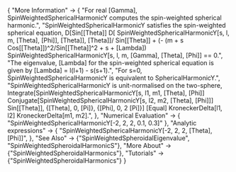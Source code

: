 {
  "More Information" -> {
    "For real \[Gamma], SpinWeightedSphericalHarmonicY computes the spin-weighted spherical harmonic.",
    "SpinWeightedSphericalHarmonicY satisfies the spin-weighted spherical equation, D[Sin[\[Theta]] D[ SpinWeightedSphericalHarmonicY[s, l, m, \[Theta], \[Phi]], \[Theta]], \[Theta]]/ Sin[\[Theta]] + (- (m + s Cos[\[Theta]])^2/Sin[\[Theta]]^2 + s + \[Lambda]) SpinWeightedSphericalHarmonicY[s, l, m, \[Gamma], \[Theta], \[Phi]] == 0.",
    "The eigenvalue, \[Lambda] for the spin-weighted spherical equation is given by \[Lambda] = l(l+1) - s(s+1).",
    "For s=0, SpinWeightedSphericalHarmonicY is equivalent to SphericalHarmonicY.",
    "SpinWeightedSphericalHarmonicY is unit-normalised on the two-sphere, Integrate[SpinWeightedSphericalHarmonicY[s, l1, m1, \[Theta], \[Phi]] Conjugate[SpinWeightedSphericalHarmonicY[s, l2, m2, \[Theta], \[Phi]]] Sin[\[Theta]], {\[Theta], 0, \[Pi]}, {\[Phi], 0, 2 \[Pi]}] \[Equal] KroneckerDelta[l1, l2] KroneckerDelta[m1, m2].",
  },
  "Numerical Evaluation" -> {
    "SpinWeightedSphericalHarmonicY[-2, 2, 2, 0.1, 0.3]"
    },
  "Analytic expressions" -> {
    "SpinWeightedSphericalHarmonicY[-2, 2, 2, \[Theta], \[Phi]]",
    },
  "See Also" -> {"SpinWeightedSpheroidalEigenvalue", "SpinWeightedSpheroidalHarmonicS"},
  "More About" -> {"SpinWeightedSpheroidalHarmonics"},
  "Tutorials" -> {"SpinWeightedSpheroidalHarmonics"}
}